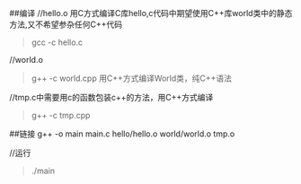 ##编译
//hello.o 用C方式编译C库hello,c代码中期望使用C++库world类中的静态方法,又不希望参杂任何C++代码
> gcc -c hello.c

//world.o
> g++ -c world.cpp   用C++方式编译World类，纯C++语法

//tmp.c中需要用c的函数包装c++的方法，用C++方式编译
> g++ -c tmp.cpp

##链接
g++ -o main main.c hello/hello.o world/world.o tmp.o

//运行
> ./main
